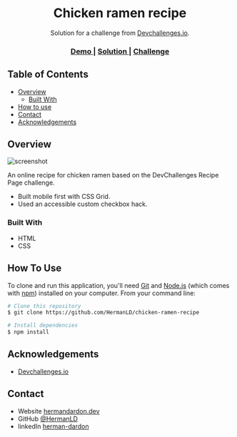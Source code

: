<!-- Please update value in the {}  -->

<h1 align="center">Chicken ramen recipe</h1>

<div align="center">
   Solution for a challenge from  <a href="http://devchallenges.io" target="_blank">Devchallenges.io</a>.
</div>

<div align="center">
  <h3>
    <a href="https://chicken-ramen-recipe.vercel.app/">
      Demo
    </a>
    <span> | </span>
    <a href="https://devchallenges.io/solutions/srIvpjKOcuUl29H7ntBB">
      Solution
    </a>
    <span> | </span>
    <a href="https://devchallenges.io/challenges/xobQBuf8zWWmiYMIAZe0">
      Challenge
    </a>
  </h3>
</div>

<!-- TABLE OF CONTENTS -->

## Table of Contents

- [Overview](#overview)
  - [Built With](#built-with)
- [How to use](#how-to-use)
- [Contact](#contact)
- [Acknowledgements](#acknowledgements)

<!-- OVERVIEW -->

## Overview

![screenshot](https://res.cloudinary.com/nimbus8/image/upload/v1601595168/portfolio/chicken-ramen-recipe.vercel.app__ot3czj.png)

An online recipe for chicken ramen based on the DevChallenges Recipe Page challenge.

- Built mobile first with CSS Grid.
- Used an accessible custom checkbox hack.

### Built With

<!-- This section should list any major frameworks that you built your project using. Here are a few examples.-->

- HTML
- CSS

## How To Use

<!-- Example: -->

To clone and run this application, you'll need [Git](https://git-scm.com) and [Node.js](https://nodejs.org/en/download/) (which comes with [npm](http://npmjs.com)) installed on your computer. From your command line:

```bash
# Clone this repository
$ git clone https://github.com/HermanLD/chicken-ramen-recipe

# Install dependencies
$ npm install
```

## Acknowledgements

<!-- This section should list any articles or add-ons/plugins that helps you to complete the project. This is optional but it will help you in the future. For example -->

- [Devchallenges.io](http://devchallenges.io)

## Contact

- Website [hermandardon.dev](https://hermandardon.dev)
- GitHub [@HermanLD](https://github.com/HermanLD)
- linkedIn [herman-dardon](https://www.linkedin.com/in/herman-dardon/)
